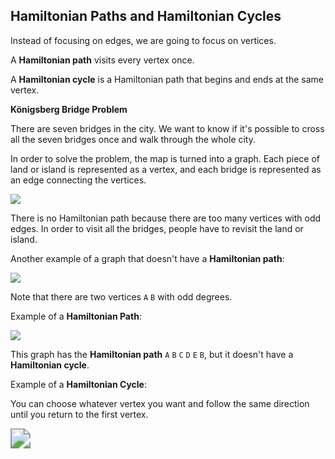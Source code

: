 <!--title={Undirected Graphs}-->

<!--badges={Algorithms:5,Python:5}-->

<!--concepts={Hamiltonian Path and Hamiltonian Cycle}--> 

## Hamiltonian Paths and Hamiltonian Cycles

Instead of focusing on edges, we are going to focus on vertices.

A **Hamiltonian path** visits every vertex once.

A **Hamiltonian cycle** is a Hamiltonian path that begins and ends at the same vertex.



**Königsberg Bridge Problem**

There are seven bridges in the city. We want to know if it's possible to cross all the seven bridges once and walk through the whole city. 

In order to solve the problem, the map is turned into a graph. Each piece of land or island is represented as a vertex, and each bridge is represented as an edge connecting the vertices.

<img src="https://tva1.sinaimg.cn/large/006tNbRwgy1gbktr1xrerj315k08q766.jpg" />



There is no Hamiltonian path because there are too many vertices with odd edges. In order to visit all the bridges, people have to revisit the land or island.

Another example of a graph that doesn't have a **Hamiltonian path**:

<img src="https://tva1.sinaimg.cn/large/006tNbRwgy1gbku0udhx5j311u0pcdgx.jpg" />

Note that there are two vertices `A` `B`  with odd degrees.

Example of a **Hamiltonian Path**:

<img src="https://tva1.sinaimg.cn/large/006tNbRwgy1gbku3ebl1tj311m0qogmu.jpg" />

This graph has the **Hamiltonian path** `A` `B` `C` `D` `E` `B`, but it doesn't have a **Hamiltonian cycle**. 



Example of a **Hamiltonian Cycle**:   

You can choose whatever vertex you want and follow the same direction until you return to the first vertex.

<img src=https://tva1.sinaimg.cn/large/006tNbRwgy1gbktgrk4fkj31400u0wj8.jpg style="zoom:200%;" />